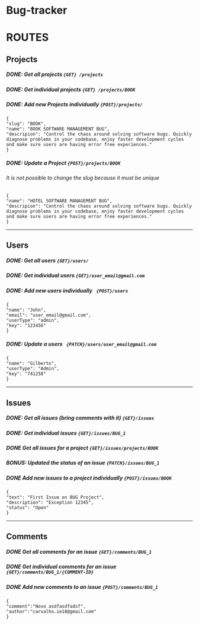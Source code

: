 # Bug-tracker

# ROUTES

## Projects

##### DONE: Get all projects  ``` {GET} /projects ```
##### DONE: Get individual projects ```{GET} /projects/BOOK ```
##### DONE: Add new Projects individually ```{POST}/projects/```

```
{
"slug": "BOOK",
"name": "BOOK SOFTWARE MANAGEMENT BUG",
"descripion": "Control the chaos around solving software bugs. Quickly diagnose problems in your codebase, enjoy faster development cycles and make sure users are having error free experiences."
}

```
##### DONE: Update a Project ```{POST}/projects/BOOK```
###### It is not possible to change the slug because it must be unique
```
{
"name": "HOTEL SOFTWARE MANAGEMENT BUG",
"descripion": "Control the chaos around solving software bugs. Quickly diagnose problems in your codebase, enjoy faster development cycles and make sure users are having error free experiences."
}

```
***********************************************************

## Users

##### DONE: Get all users ```{GET}/users/ ```
##### DONE: Get individual users ```{GET}/user_email@gmail.com```
##### DONE: Add new users individually ``` {POST}/users```

```
{
"name": "John",
"email": "user_email@gmail.com",
"userType": "admin",
"key": "123456"
}
```
##### DONE: Update a users ``` {PATCH}/users/user_email@gmail.com```
```
{
"name": "Gilberto",
"userType": "Admin",
"key": "741258"
}
```

***********************************************************

## Issues

##### DONE: Get all issues (bring comments with it) ```{GET}/issues```
##### DONE: Get individual issues ```{GET}/issues/BUG_1```
##### DONE Get all issues for a project ```{GET}/issues/projects/BOOK```
##### BONUS: Updated the status of an issue ```{PATCH}/issues/BUG_1```
##### DONE Add new issues to a project individually ```{POST}/issues/BOOK```

```
{	
"text": "First Issue on BUG Project",
"description": "Exception 12345",
"status": "Open"
}

```

***********************************************************

## Comments

##### DONE Get all comments for an issue ```{GET}/comments/BUG_1```
##### DONE Get individual comments for an issue ```{GET}/comments/BUG_1/{COMMENT-ID}```
##### DONE Add new comments to an issue ```{POST}/comments/BUG_1```
```
{
"comment":"Novo asdfasdfadsf",
"author":"carvalho.ie18@gmail.com"
}

```


